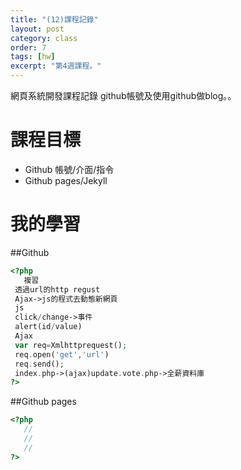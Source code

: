 ```yaml
---
title: "(12)課程記錄"
layout: post
category: class
order: 7
tags: [hw]
excerpt: "第4週課程。"
---
```

網頁系統開發課程記錄
github帳號及使用github做blog。。

# 課程目標
- Github 帳號/介面/指令
- Github pages/Jekyll

# 我的學習

##Github



```php
<?php
   複習
 透過url的http regust
 Ajax->js的程式去動態新網頁
 js
 click/change->事件
 alert(id/value)
 Ajax
 var req=Xmlhttprequest();
 req.open('get','url')
 req.send();
 index.php->(ajax)update.vote.php->全薪資料庫
?>
```
##Github pages

```php
<?php
   //
   //
   //
?>
```


[1]: https://github.com/        "GitHub"
[2]: https://pages.github.com/  "GitHub Pages"
[3]: https://jekyllrb.com/      "Jekyll"
[4]: http://markdown.tw         "Markdown文件"
[5]: http://dillinger.io/       "Dillinger"








